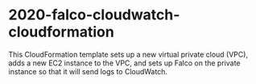 # 2020-falco-cloudwatch-cloudformation

This CloudFormation template sets up a new virtual private cloud (VPC),
adds a new EC2 instance to the VPC, and sets up Falco on the private
instance so that it will send logs to CloudWatch.


